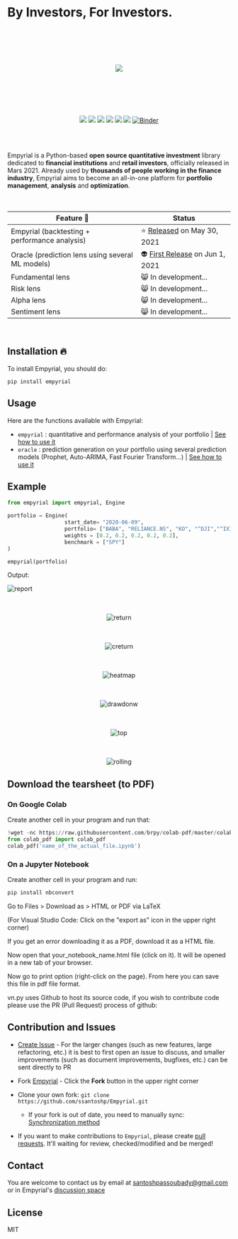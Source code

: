 # By Investors, For Investors.
<br><br><br><br>
<div align="center">
<img src="https://i.ibb.co/RjLg9VV/logo.png"/>
<br><br><br><br><br><br>
  
![](https://img.shields.io/badge/Downloads-6.1k-brightgreen)
![](https://img.shields.io/badge/license-MIT-orange)
![](https://img.shields.io/badge/version-0.2.7-blueviolet)
![](https://img.shields.io/badge/language-python🐍-blue)
![](https://img.shields.io/badge/activity-8.8/10-ff69b4)
![](https://img.shields.io/badge/Open%20source-💜-white)	
[![Binder](https://mybinder.org/badge_logo.svg)](https://mybinder.org/v2/gh/ssantoshp/GetStartedEmpyrial/main?filepath=get_started_with_empyrial.ipynb)
  
 </div>
 
<br><br>

  
Empyrial is a Python-based **open source quantitative investment** library dedicated to **financial institutions** and **retail investors**, officially released in Mars 2021. Already used by **thousands of people working in the finance industry**, Empyrial aims to become an all-in-one platform for **portfolio management**, **analysis** and **optimization**.
<br><br><br>


<div align="center">
  
| Feature 📰 | Status |
| --                      | ------    |
| Empyrial (backtesting + performance analysis) | :star: [Released](https://colab.research.google.com/drive/1cj40dDqctfWNrVz_nK-FDhdWPay7fVBF?usp=sharing) on May 30, 2021 | 
| Oracle (prediction lens using several ML models)| :alien: [First Release](https://colab.research.google.com/drive/11rMpQqW9Om82wzh71cr5k3vDQSNMZ4V1?usp=sharing) on Jun 1, 2021 | 
| Fundamental lens | :smile_cat: In development...  |
| Risk lens | :smile_cat: In development...  | 
| Alpha lens | :smile_cat: In development... |
| Sentiment lens | :smile_cat: In development... | 
  
</div>

<br>

## Installation 🔥

To install Empyrial, you should do:

```
pip install empyrial
```

## Usage 

Here are the functions available with Empyrial:
- ```empyrial``` : quantitative and performance analysis of your portfolio | [See how to use it](https://colab.research.google.com/drive/1cj40dDqctfWNrVz_nK-FDhdWPay7fVBF?usp=sharing)
- ```oracle``` : prediction generation on your portfolio using several prediction models (Prophet, Auto-ARIMA, Fast Fourier Transform...) | [See how to use it](https://colab.research.google.com/drive/11rMpQqW9Om82wzh71cr5k3vDQSNMZ4V1?usp=sharing)


## Example

```py
from empyrial import empyrial, Engine

portfolio = Engine(    
                  start_date= "2020-06-09", 
                  portfolio= ["BABA", "RELIANCE.NS", "KO", "^DJI","^IXIC"], 
                  weights = [0.2, 0.2, 0.2, 0.2, 0.2], 
                  benchmark = ["SPY"] 
)

empyrial(portfolio)
```

Output:

![report](https://user-images.githubusercontent.com/61618641/120065794-8203ef00-c073-11eb-84a8-8dda6908da4c.png)<br/><br /><br />

<div align="center">
  
  ![return](https://user-images.githubusercontent.com/61618641/120065822-afe93380-c073-11eb-915d-8b8b27c6fd38.png)<br /><br /><br />

  ![creturn](https://user-images.githubusercontent.com/61618641/120065881-ea52d080-c073-11eb-84a5-11da5dbf0bcb.png)<br /><br /><br />

  ![heatmap](https://user-images.githubusercontent.com/61618641/120065930-2ab24e80-c074-11eb-8861-e1996a950774.png)<br /><br /><br />

  ![drawdonw](https://user-images.githubusercontent.com/61618641/120065973-6cdb9000-c074-11eb-99cb-f3ee8110576f.png)<br /><br /><br />

  ![top](https://user-images.githubusercontent.com/61618641/120065975-6fd68080-c074-11eb-93f9-cbb3f2dd859d.png)<br /><br /><br />

  ![rolling](https://user-images.githubusercontent.com/61618641/120065977-74029e00-c074-11eb-92c6-8d0bee2a6234.png)
 </div>
 
## Download the tearsheet (to PDF)

### On Google Colab

Create another cell in your program and run that:

```py
!wget -nc https://raw.githubusercontent.com/brpy/colab-pdf/master/colab_pdf.py
from colab_pdf import colab_pdf
colab_pdf('name_of_the_actual_file.ipynb')
```

### On a Jupyter Notebook

Create another cell in your program and run:

```py
pip install nbconvert
```

Go to Files > Download as > HTML or PDF via LaTeX

(For Visual Studio Code: Click on the "export as" icon in the upper right corner)

If you get an error downloading it as a PDF, download it as a HTML file.

Now open that your_notebook_name.html file (click on it). It will be opened in a new tab of your browser.

Now go to print option (right-click on the page). From here you can save this file in pdf file format.

vn.py uses Github to host its source code, if you wish to contribute code please use the PR (Pull Request) process of github:

## Contribution and Issues

- [Create Issue](https://github.com/ssantoshp/Empyrial/issues/new/choose) - For the larger changes (such as new features, large refactoring, etc.) it is best to first open an issue to discuss, and smaller improvements (such as document improvements, bugfixes, etc.) can be sent directly to PR

- Fork [Empyrial](https://github.com/ssantoshp/Empyrial) - Click the **Fork** button in the upper right corner

- Clone your own fork: ```git clone https://github.com/ssantoshp/Empyrial.git```

	* If your fork is out of date, you need to manually sync: [Synchronization method](https://help.github.com/articles/syncing-a-fork/)

- If you want to make contributions to ```Empyrial```, please create [pull requests](https://github.com/ssantoshp/Empyrial/pulls). It'll waiting for review, checked/modified and be merged!

## Contact

You are welcome to contact us by email at santoshpassoubady@gmail.com or in Empyrial's [discussion space](https://github.com/ssantoshp/Empyrial/discussions)

## License

MIT
